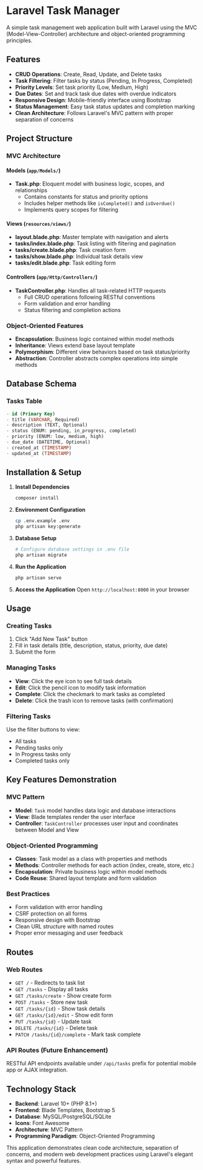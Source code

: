 # Laravel Task Manager

A simple task management web application built with Laravel using the MVC (Model-View-Controller) architecture and object-oriented programming principles.

## Features

- **CRUD Operations**: Create, Read, Update, and Delete tasks
- **Task Filtering**: Filter tasks by status (Pending, In Progress, Completed)
- **Priority Levels**: Set task priority (Low, Medium, High)
- **Due Dates**: Set and track task due dates with overdue indicators
- **Responsive Design**: Mobile-friendly interface using Bootstrap
- **Status Management**: Easy task status updates and completion marking
- **Clean Architecture**: Follows Laravel's MVC pattern with proper separation of concerns

## Project Structure

### MVC Architecture

#### Models (`app/Models/`)
- **Task.php**: Eloquent model with business logic, scopes, and relationships
  - Contains constants for status and priority options
  - Includes helper methods like `isCompleted()` and `isOverdue()`
  - Implements query scopes for filtering

#### Views (`resources/views/`)
- **layout.blade.php**: Master template with navigation and alerts
- **tasks/index.blade.php**: Task listing with filtering and pagination  
- **tasks/create.blade.php**: Task creation form
- **tasks/show.blade.php**: Individual task details view
- **tasks/edit.blade.php**: Task editing form

#### Controllers (`app/Http/Controllers/`)
- **TaskController.php**: Handles all task-related HTTP requests
  - Full CRUD operations following RESTful conventions
  - Form validation and error handling
  - Status filtering and completion actions

### Object-Oriented Features

- **Encapsulation**: Business logic contained within model methods
- **Inheritance**: Views extend base layout template
- **Polymorphism**: Different view behaviors based on task status/priority
- **Abstraction**: Controller abstracts complex operations into simple methods

## Database Schema

### Tasks Table
```sql
- id (Primary Key)
- title (VARCHAR, Required)
- description (TEXT, Optional)  
- status (ENUM: pending, in_progress, completed)
- priority (ENUM: low, medium, high)
- due_date (DATETIME, Optional)
- created_at (TIMESTAMP)
- updated_at (TIMESTAMP)
```

## Installation & Setup

1. **Install Dependencies**
   ```bash
   composer install
   ```

2. **Environment Configuration**
   ```bash
   cp .env.example .env
   php artisan key:generate
   ```

3. **Database Setup**
   ```bash
   # Configure database settings in .env file
   php artisan migrate
   ```

4. **Run the Application**
   ```bash
   php artisan serve
   ```

5. **Access the Application**
   Open `http://localhost:8000` in your browser

## Usage

### Creating Tasks
1. Click "Add New Task" button
2. Fill in task details (title, description, status, priority, due date)
3. Submit the form

### Managing Tasks  
- **View**: Click the eye icon to see full task details
- **Edit**: Click the pencil icon to modify task information
- **Complete**: Click the checkmark to mark tasks as completed
- **Delete**: Click the trash icon to remove tasks (with confirmation)

### Filtering Tasks
Use the filter buttons to view:
- All tasks
- Pending tasks only
- In Progress tasks only  
- Completed tasks only

## Key Features Demonstration

### MVC Pattern
- **Model**: `Task` model handles data logic and database interactions
- **View**: Blade templates render the user interface
- **Controller**: `TaskController` processes user input and coordinates between Model and View

### Object-Oriented Programming
- **Classes**: Task model as a class with properties and methods
- **Methods**: Controller methods for each action (index, create, store, etc.)
- **Encapsulation**: Private business logic within model methods
- **Code Reuse**: Shared layout template and form validation

### Best Practices
- Form validation with error handling
- CSRF protection on all forms
- Responsive design with Bootstrap
- Clean URL structure with named routes
- Proper error messaging and user feedback

## Routes

### Web Routes
- `GET /` - Redirects to task list
- `GET /tasks` - Display all tasks
- `GET /tasks/create` - Show create form
- `POST /tasks` - Store new task
- `GET /tasks/{id}` - Show task details
- `GET /tasks/{id}/edit` - Show edit form
- `PUT /tasks/{id}` - Update task
- `DELETE /tasks/{id}` - Delete task
- `PATCH /tasks/{id}/complete` - Mark task complete

### API Routes (Future Enhancement)
RESTful API endpoints available under `/api/tasks` prefix for potential mobile app or AJAX integration.

## Technology Stack

- **Backend**: Laravel 10+ (PHP 8.1+)
- **Frontend**: Blade Templates, Bootstrap 5
- **Database**: MySQL/PostgreSQL/SQLite  
- **Icons**: Font Awesome
- **Architecture**: MVC Pattern
- **Programming Paradigm**: Object-Oriented Programming

This application demonstrates clean code architecture, separation of concerns, and modern web development practices using Laravel's elegant syntax and powerful features.